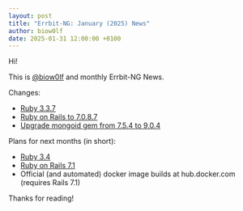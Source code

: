 ```yaml
---
layout: post
title: "Errbit-NG: January (2025) News"
author: biow0lf
date: 2025-01-31 12:00:00 +0100
---
```


Hi!

This is [@biow0lf](https://github.com/biow0lf) and monthly Errbit-NG News.

Changes:

* [Ruby 3.3.7](https://github.com/errbit-ng/errbit-ng/pull/235)
* [Ruby on Rails to 7.0.8.7](https://github.com/errbit-ng/errbit-ng/pull/208)
* [Upgrade mongoid gem from 7.5.4 to 9.0.4](https://github.com/errbit-ng/errbit-ng/pull/237)

Plans for next months (in short):

* [Ruby 3.4](https://github.com/errbit-ng/errbit-ng/pull/206)
* [Ruby on Rails 7.1](https://github.com/errbit-ng/errbit-ng/pull/216)
* Official (and automated) docker image builds at hub.docker.com (requires Rails 7.1)

Thanks for reading!
